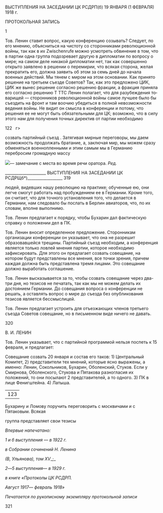 ВЫСТУПЛЕНИЯ НА ЗАСЕДАНИИ ЦК РСДРП(б) 19 ЯНВАРЯ (1 ФЕВРАЛЯ) 1918 г.

ПРОТОКОЛЬНАЯ ЗАПИСЬ

1

Тов. Ленин ставит вопрос, какую конференцию созывать? Следует, по его мне­нию, объясниться на чистоту со сторонниками революционной войны, так как в их Zwischenrufe можно усмотреть обвинение в том, что в партии одна группа подозревает другую в дипломатии по вопросу о мире; на самом деле никакой дипломатии нет, так как совершенно открыто заявлено в решении о перемирии, что всякая сторона, желая прекратить его, должна заявить об этом за семь дней до начала военных действий. Мы тянем с миром на этом основании. Как принято решение на третьем съезде Советов? Так, как это предложено ЦИК, ЦИК же вынес решение согласно решению фракции, а фракция приняла его согласно решению Τ TTC Ленин полагает, что для разубеждения то­варищей — сторонников революционной войны самое лучшее было бы съездить на фронт и там воочию убедиться в полной невозможности ведения войны. Не видит он смысла в конференции и потому, что решения ее не могут быть обязательными для ЦК; возможно, что в силу этого нам для получения точных директив от партии необходимо

122   г>

созвать партийный съезд . Затягивая мирные переговоры, мы даем возможность про­должать братание, а, заключая мир, мы можем сразу обменяться военнопленными и этим самым мы в Германию перебросим громадную массу

![](file:///C:/Users/bot32/AppData/Local/Temp/msohtmlclip1/01/clip_image001.png)— замечание с места во время речи оратора. _Ред._

  

_____________________ ВЫСТУПЛЕНИЯ НА ЗАСЕДАНИИ ЦК РСДРЩб*)__________________ 319

людей, видевших нашу революцию на практике; обученные ею, они легче смогут рабо­тать над пробуждением ее в Германии. Кроме того, он считает, что для точного уста­новления того, что делается в Германии, нам следовало бы послать в Берлин авиаторов, что, по их словам, вполне выполнимо.

Тов. Ленин предлагает к порядку, чтобы Бухарин дал фактическую справку о поло­жении дел в ПК.

Тов. Ленин вносит определенное предложение. Сторонникам организации конфе­ренции он указывает, что она не разрешит образовавшейся трещины. Партийный съезд необходим, а конференция является только ловлей мнения партии, которое необходимо зафиксировать. Для этого он предлагает созвать совещание, на котором будут пред­ставлены все мнения, все точки зрения, причем каждая должна быть представлена тре­мя лицами. Это совещание должно выработать соглашение.

Тов. Ленин высказывается за то, чтобы созвать совещание через два-три дня, но те­зисов не печатать, так как мы не можем делать их достоянием Германии. До совещания вопроса о конференции не решать, а оставлять вопрос о мире до съезда без опублико­вания тезисов является бессмыслицей.

Тов. Ленин предлагает устроить для отъезжающих членов третьего съезда Советов совещание, но в письменном виде ничего не давать.

  

320

  

В. И. ЛЕНИН

  

Тов. Ленин указывает, что с партийной программой нельзя поспеть к 15 февраля, и предлагает:

Совещание созвать 20 января и состав его таков: 1) Центральный Комитет, 2) пред­ставители тех мнений, которые ясно выражены, а именно: Ленин, Сокольников, Буха­рин, Оболенский, Стуков. Если у Смирнова, Оболенского, Стукова и Пятакова разно­гласия их положений, то они посылают 2 представителей, а то одного. 3) ПК в лице Фенигштейна. 4) Латыша.

|   |
|---|
|123|

Бухарину и Ломову поручить переговорить с москвичами и с Пятаковым. Всякая

группа представляет свои тезисы

  

_Впервые напечатано:_

_1 и б выступления_ — _в 1922 г._

_в Собрании сочинений Н. Ленина_

_(В, Ульянова), том_ _XV__;_

_2_—_5 выступления_— _в 1929 г._

_в книге «Протоколы ЦК РСДРП._

_Август 1917_— _февраль 1918»_

  

_Печатается по рукописному экземпляру протокольной записи_

  

321